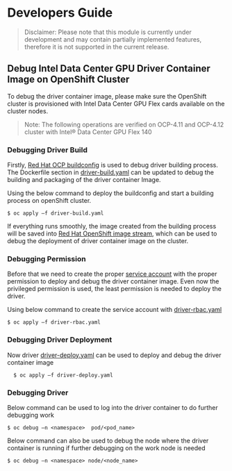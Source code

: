 # Developers Guide

> Disclaimer: Please note that this module is currently under development and may contain partially implemented features, therefore it is not supported in the current release.

## Debug Intel Data Center GPU Driver Container Image on OpenShift Cluster 

To debug the driver container image, please make sure the OpenShift cluster is provisioned with Intel Data Center GPU Flex cards available on the cluster nodes. 

> Note: The following operations are verified on OCP-4.11 and OCP-4.12 cluster with Intel® Data Center GPU Flex 140

### Debugging Driver Build 
Firstly, [Red Hat OCP buildconfig](https://docs.openshift.com/container-platform/4.11/cicd/builds/understanding-buildconfigs.html) is used to debug driver building process. The Dockerfile section in [driver-build.yaml](driver-build.yaml) can be updated to debug the building and packaging of the driver container Image. 

Using the below command to deploy the buildconfig and start a building process on openShift cluster. 
```
$ oc apply –f driver-build.yaml
```

If everything runs smoothly, the image created from the building process will be saved into [Red Hat OpenShift image stream](https://docs.openshift.com/container-platform/4.11/openshift_images/image-streams-manage.html), which can be used to debug the deployment of driver container image on the cluster. 

### Debugging Permission
Before that we need to create the proper [service account](https://kubernetes.io/docs/concepts/security/service-accounts/) with the proper permission to deploy and debug the driver container image. Even now the privileged permission is used, the least permission is needed to deploy the driver. 

Using below command to create the service account with [driver-rbac.yaml](driver-rbac.yaml)   
```
$ oc apply –f driver-rbac.yaml
```

### Debugging Driver Deployment 
Now driver [driver-deploy.yaml](driver-deploy.yaml) can be used to deploy and debug the driver container image 
```
  $ oc apply –f driver-deploy.yaml
```

### Debugging Driver
Below command can be used to log into the driver container to do further debugging work 
```
$ oc debug –n <namespace>  pod/<pod_name>
```

Below command can also be used to debug the node where the driver container is running if further debugging on the work node is needed 
```
$ oc debug –n <namespace> node/<node_name> 
```